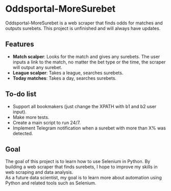 # Oddsportal-MoreSurebet

Oddsportal-MoreSurebet is a web scraper that finds odds for matches and outputs surebets. This project is unfinished and will always have updates.

## Features

- **Match scalper**: Looks for the match and gives any surebets. The user inputs a link to the match, no matter the bet type or the time, the scraper will output any surebet.
- **League scalper**: Takes a league, searches surebets.
- **Today matches**: Takes a day, searches surebets.

## To-do list

- Support all bookmakers (just change the XPATH with b1 and b2 user input).
- Make more tests.
- Create a main script to run 24/7.
- Implement Telegram notification when a surebet with more than X% was detected.

## Goal

The goal of this project is to learn how to use Selenium in Python. By building a web scraper that finds surebets, I hope to improve my skills in web scraping and data analysis. <br>
As a future data scientist, my goal is to learn more about automation using Python and related tools such as Selenium.
